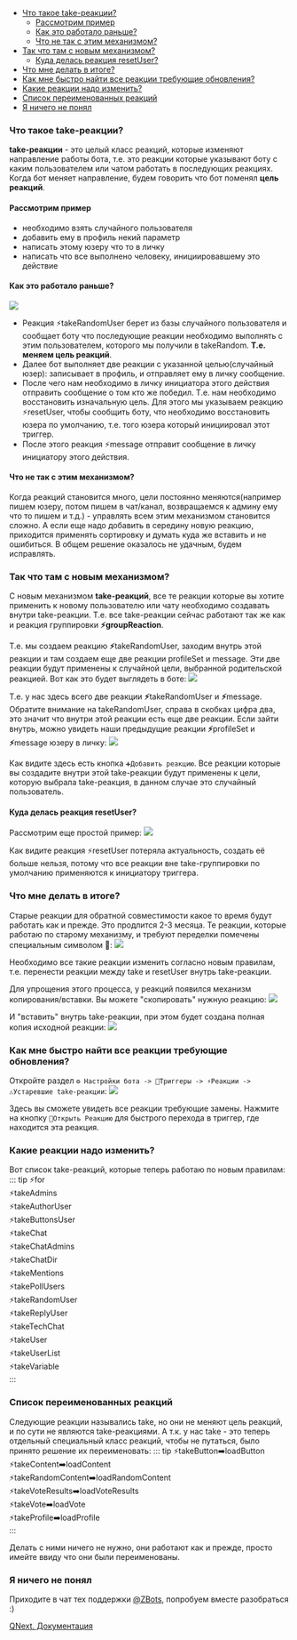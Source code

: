 * [Что такое take-реакции?](#что-такое-take-реакции?)
     * [Рассмотрим пример](#рассмотрим-пример)
     * [Как это работало раньше?](#как-это-работало-раньше?)
     * [Что не так с этим механизмом?](#что-не-так-с-этим-механизмом?)
* [Так что там с новым механизмом?](#так-что-там-с-новым-механизмом?)
     * [Куда делась реакция resetUser?](#куда-делась-реакция-resetuser?)
* [Что мне делать в итоге?](#что-мне-делать-в-итоге?)
* [Как мне быстро найти все реакции требующие обновления?](#как-мне-быстро-найти-все-реакции-требующие-обновления?)
* [Какие реакции надо изменить?](#какие-реакции-надо-изменить?)
* [Список переименованных реакций](#список-переименованных-реакций)
* [Я ничего не понял](#я-ничего-не-понял)
### 
### Что такое take-реакции?

**take-реакции** - это целый класс реакций, которые изменяют направление работы бота, т.е. это реакции которые указывают боту с каким пользователем или чатом работать в последующих реакциях. Когда бот меняет направление, будем говорить что бот поменял **цель реакций**.
#### Рассмотрим пример
* необходимо взять случайного пользователя
* добавить ему в профиль некий параметр
* написать этому юзеру что то в личку
* написать что все выполнено человеку, инициировавшему это действие 
#### Как это работало раньше?
![](./1.png)
* Реакция ⚡️takeRandomUser берет из базы случайного пользователя и сообщает боту что последующие реакции необходимо выполнять с этим пользователем, которого мы получили в takeRandom. **Т.е. меняем цель реакций**.
* Далее бот выполняет две реакции с указанной целью(случайный юзер): записывает в профиль, и отправляет ему в личку сообщение.
* После чего нам необходимо в личку инициатора этого действия отправить сообщение о том кто же победил. Т.е. нам необходимо восстановить изначальную цель. Для этого мы указываем реакцию ⚡️resetUser, чтобы сообщить боту, что необходимо восстановить юзера по умолчанию, т.е. того юзера который инициировал этот триггер.
* После этого реакция ⚡️message отправит сообщение в личку инициатору этого действия.
#### Что не так с этим механизмом?

Когда реакций становится много, цели постоянно меняются(например пишем юзеру, потом пишем в чат/канал, возвращаемся к админу ему что то пишем и т.д.) - управлять всем этим механизмом становится сложно. А если еще надо добавить в середину новую реакцию, приходится применять сортировку и думать куда же вставить и не ошибиться. В общем решение оказалось не удачным, будем исправлять.


### Так что там с новым механизмом?

С новым механизмом **take-реакций**, все те реакции которые вы хотите применить к новому пользователю или чату необходимо создавать внутри take-реакции. Т.е. все take-реакции сейчас работают так же как и реакция группировки **⚡️groupReaction**.

Т.е. мы создаем реакцию **⚡️**takeRandomUser, заходим внутрь этой реакции и там создаем еще две реакции profileSet и message. Эти две реакции будут применены к случайной цели, выбранной родительской реакцией. Вот как это будет выглядеть в боте:
![](./2.png)

Т.е. у нас здесь всего две реакции **⚡️**takeRandomUser и **⚡️**message. Обратите внимание на takeRandomUser, справа в скобках цифра два, это значит что внутри этой реакции есть еще две реакции. Если зайти внутрь, можно увидеть наши предыдущие реакции **⚡️**profileSet и **⚡️**message юзеру в личку:
![](./3.png)

Как видите здесь есть кнопка `➕Добавить реакцию`. Все реакции которые вы создадите внутри этой take-реакции будут применены к цели, которую выбрала take-реакция, в данном случае это случайный пользователь.
#### Куда делась реакция resetUser?

Рассмотрим еще простой пример:
![](./4.png)

Как видите реакция ⚡️resetUser потеряла актуальность, создать её больше нельзя, потому что все реакции вне take-группировки по умолчанию применяются к инициатору триггера.
### Что мне делать в итоге?

Старые реакции для обратной совместимости какое то время будут работать как и прежде. Это продлится 2-3 месяца.  Те реакции, которые работаю по старому механизму, и требуют переделки помечены специальным символом 🔻:
![](./5.png)

Необходимо все такие реакции изменить согласно новым правилам, т.е. перенести реакции между take и resetUser внутрь take-реакции.

Для упрощения этого процесса, у реакций появился механизм копирования/вставки. Вы можете "скопировать" нужную реакцию:
![](./6.png)

И "вставить" внутрь take-реакции, при этом будет создана полная копия исходной реакции:
![](./7.png)
### Как мне быстро найти все реакции требующие обновления?

Откройте раздел `⚙️ Настройки бота -> 🔗Триггеры -> ⚡️Реакции -> ⚠️Устаревшие take-реакции`:
![](./8.png)

Здесь вы сможете увидеть все реакции требующие замены. Нажмите на кнопку `🔻Открыть Реакцию` для быстрого перехода в триггер, где находится эта реакция.
### Какие реакции надо изменить?

Вот список take-реакций, которые теперь работаю по новым правилам:
::: tip
⚡️for<br>⚡️takeAdmins<br>⚡️takeAuthorUser<br>⚡️takeButtonsUser<br>⚡️takeChat<br>⚡️takeChatAdmins<br>⚡️takeChatDir<br>⚡️takeMentions<br>⚡️takePollUsers<br>⚡️takeRandomUser<br>⚡️takeReplyUser<br>⚡️takeTechChat<br>⚡️takeUser<br>⚡️takeUserList<br>⚡️takeVariable<br>
:::


### Список переименованных реакций

Следующие реакции назывались take, но они не меняют цель реакций, и по сути не являются take-реакциями. А т.к. у нас take - это теперь отдельный специальный класс реакций, чтобы не путаться, было принято решение их переименовать:
::: tip
⚡️takeButton➡️loadButton<br>⚡️takeContent➡️loadContent<br>⚡️takeRandomContent➡️loadRandomContent<br>⚡️takeVoteResults➡️loadVoteResults<br>⚡️takeVote➡️loadVote<br>⚡️takeProfile➡️loadProfile<br>
:::

Делать с ними ничего не нужно, они работают как и прежде, просто имейте ввиду что они были переименованы. 


### Я ничего не понял

Приходите в чат тех поддержки [@ZBots](https://t.me/ZBots), попробуем вместе разобраться :)



[QNext. Документация](/ph/QNext-admin-documentation-05-08)





